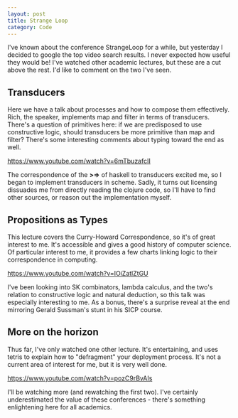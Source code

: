 ```yaml
---
layout: post
title: Strange Loop
category: Code
---
```


I've known about the conference StrangeLoop for a while, but yesterday I decided to google the top video search results. I never expected how useful they would be! I've watched other academic lectures, but these are a cut above the rest. I'd like to comment on the two I've seen.

## Transducers

Here we have a talk about processes and how to compose them effectively. Rich, the speaker, implements map and filter in terms of transducers. There's a question of primitives here: if we are predisposed to use constructive logic, should transducers be more primitive than map and filter? There's some interesting comments about typing toward the end as well.

https://www.youtube.com/watch?v=6mTbuzafcII

The correspondence of the **>=>** of haskell to transducers excited me, so I began to implement transducers in scheme. Sadly, it turns out licensing dissuades me from directly reading the clojure code, so I'll have to find other sources, or reason out the implementation myself. 

## Propositions as Types

This lecture covers the Curry-Howard Correspondence, so it's of great interest to me. It's accessible and gives a good history of computer science. Of particular interest to me, it provides a few charts linking logic to their correspondence in computing.

https://www.youtube.com/watch?v=IOiZatlZtGU

I've been looking into SK combinators, lambda calculus, and the two's relation to constructive logic and natural deduction, so this talk was especially interesting to me. As a bonus, there's a surprise reveal at the end mirroring Gerald Sussman's stunt in his SICP course.

## More on the horizon

Thus far, I've only watched one other lecture. It's entertaining, and uses tetris to explain how to "defragment" your deployment process. It's not a current area of interest for me, but it is very well done.

https://www.youtube.com/watch?v=pozC9rBvAIs

I'll be watching more (and rewatching the first two). I've certainly underestimated the value of these conferences - there's something enlightening here for all academics.
